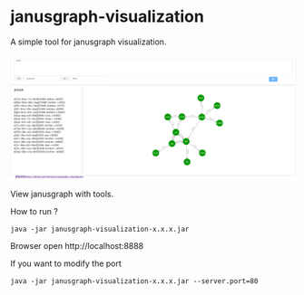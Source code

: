 # janusgraph-visualization

A simple tool for janusgraph visualization.

![Alt text](img/FireShot.png)

View janusgraph with tools.

How to run ?

```$xslt
java -jar janusgraph-visualization-x.x.x.jar
```

Browser open http://localhost:8888

If you want to modify the port
```$xslt
java -jar janusgraph-visualization-x.x.x.jar --server.port=80
```

